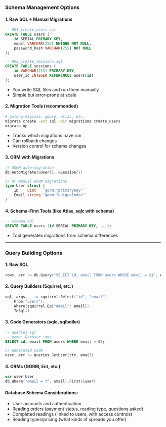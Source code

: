 ### Schema Management Options

#### 1. Raw SQL + Manual Migrations
```sql
-- 001_create_users.sql
CREATE TABLE users (
    id SERIAL PRIMARY KEY,
    email VARCHAR(255) UNIQUE NOT NULL,
    password_hash VARCHAR(255) NOT NULL
);

-- 002_create_sessions.sql  
CREATE TABLE sessions (
    id VARCHAR(255) PRIMARY KEY,
    user_id INTEGER REFERENCES users(id)
);
```
- You write SQL files and run them manually
- Simple but error-prone at scale
#### 2. Migration Tools (recommended)
```bash
# golang-migrate, goose, atlas, etc.
migrate create -ext sql -dir migrations create_users
migrate up
```
- Tracks which migrations have run
- Can rollback changes
- Version control for schema changes
#### 3. ORM with Migrations
```go
// GORM auto-migration
db.AutoMigrate(&User{}, &Session{})

// Or manual GORM migrations
type User struct {
    ID    uint   `gorm:"primaryKey"`
    Email string `gorm:"uniqueIndex"`
}
```
#### 4. Schema-First Tools (like Atlas, sqlc with schema)
```sql
-- schema.sql
CREATE TABLE users (id SERIAL PRIMARY KEY, ...);
```
- Tool generates migrations from schema differences

---

### Query Building Options

#### 1. Raw SQL
```go
rows, err := db.Query("SELECT id, email FROM users WHERE email = $1", email)
```
#### 2. Query Builders (Squirrel, etc.)
```go
sql, args, _ := squirrel.Select("id", "email").
    From("users").
    Where(squirrel.Eq{"email": email}).
    ToSql()
```
#### 3. Code Generators (sqlc, sqlboiler)
```sql
-- queries.sql
-- name: GetUser :one
SELECT id, email FROM users WHERE email = $1;
```
```go
// Generated code
user, err := queries.GetUser(ctx, email)
```
#### 4. ORMs (GORM, Ent, etc.)
```go
var user User
db.Where("email = ?", email).First(&user)
```
#### Database Schema Considerations:
- User accounts and authentication
- Reading orders (payment status, reading type, questions asked)
- Completed readings (linked to users, with access controls)
- Reading types/pricing (what kinds of spreads you offer)